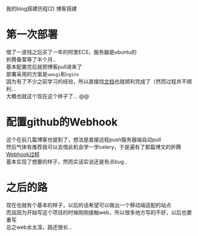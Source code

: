 我的blog搭建历程(2)
博客搭建
# 第一次部署
借了一波钱之后买了一年的阿里ECS，服务器是ubuntu的  
折腾备案等了半个月..  
基本配置完后就把博客pull进来了  
部署采用的方案是`uwsgi`和`nginx`    
因为有了不少之前学习的经验，所以直接找<a href="https://uwsgi.readthedocs.org/en/latest/tutorials/Django_and_nginx.html">文档</a>也就顺利完成了（然而过程并不顺利...  
大概也就这个现在这个样子了...
@@
# 配置github的Webhook
这个在前几篇博客也提到了，想法是直接远程push服务器端自动pull  
然后气体有推荐我可以去借此机会学一学celery，于是遍有了那篇博文的折腾
<a href="http://disoul.me/blog/article/%E6%80%BB%E7%BB%93%E4%B8%80%E4%B8%8BDjango%E5%88%A9%E7%94%A8Webhook%E6%9D%A5%E6%9B%B4%E6%96%B0%E6%96%87%E7%AB%A0/">Webhook过程</a>  
基本实现了想要的样子，然而实话实说还是有点bug..  

# 之后的路
现在也就有个基本的样子，以后的话希望可以做出一个移动端适配的站点  
而且因为开始写这个项目的时候刚刚接触web，所以很多地方写的不好，以后也要重写  
总之web水太深，路还很长...
